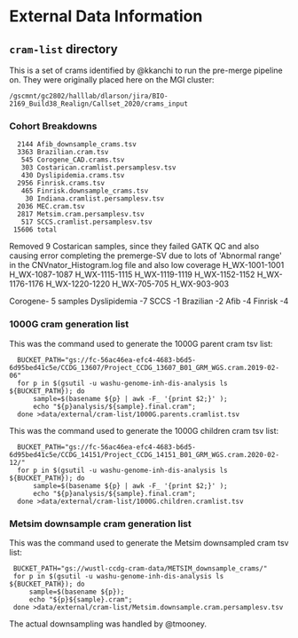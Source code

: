 # External Data Information

## `cram-list` directory

This is a set of crams identified by @kkanchi to run the pre-merge pipeline on.  They were originally placed here on the MGI cluster:

    /gscmnt/gc2802/halllab/dlarson/jira/BIO-2169_Build38_Realign/Callset_2020/crams_input

### Cohort Breakdowns

      2144 Afib_downsample_crams.tsv
      3363 Brazilian.cram.tsv
       545 Corogene_CAD.crams.tsv
       303 Costarican.cramlist.persamplesv.tsv
       430 Dyslipidemia.crams.tsv
      2956 Finrisk.crams.tsv
       465 Finrisk.downsample_crams.tsv
        30 Indiana.cramlist.persamplesv.tsv
      2036 MEC.cram.tsv
      2817 Metsim.cram.persamplesv.tsv
       517 SCCS.cramlist.persamplesv.tsv
     15606 total


Removed 9 Costarican samples, since they failed GATK QC and also causing error completing the premerge-SV due to lots of 'Abnormal range' in the CNVnator_Histogram.log file and also low coverage
H_WX-1001-1001
H_WX-1087-1087
H_WX-1115-1115
H_WX-1119-1119
H_WX-1152-1152
H_WX-1176-1176
H_WX-1220-1220
H_WX-705-705
H_WX-903-903

Corogene- 5 samples
Dyslipidemia -7
SCCS -1
Brazilian -2
Afib -4
Finrisk -4

### 1000G cram generation list

This was the command used to generate the 1000G parent cram tsv list:

      BUCKET_PATH="gs://fc-56ac46ea-efc4-4683-b6d5-6d95bed41c5e/CCDG_13607/Project_CCDG_13607_B01_GRM_WGS.cram.2019-02-06"
      for p in $(gsutil -u washu-genome-inh-dis-analysis ls ${BUCKET_PATH}); do 
          sample=$(basename ${p} | awk -F_ '{print $2;}' );
          echo "${p}analysis/${sample}.final.cram";
      done >data/external/cram-list/1000G.parents.cramlist.tsv

This was the command used to generate the 1000G children cram tsv list:

      BUCKET_PATH="gs://fc-56ac46ea-efc4-4683-b6d5-6d95bed41c5e/CCDG_14151/Project_CCDG_14151_B01_GRM_WGS.cram.2020-02-12/"
      for p in $(gsutil -u washu-genome-inh-dis-analysis ls ${BUCKET_PATH}); do
          sample=$(basename ${p} | awk -F_ '{print $2;}' );
          echo "${p}analysis/${sample}.final.cram";
      done >data/external/cram-list/1000G.children.cramlist.tsv

### Metsim downsample cram generation list

This was the command used to generate the Metsim downsampled cram tsv list:

     BUCKET_PATH="gs://wustl-ccdg-cram-data/METSIM_downsample_crams/"
     for p in $(gsutil -u washu-genome-inh-dis-analysis ls ${BUCKET_PATH}); do
         sample=$(basename ${p});
         echo "${p}${sample}.cram";
     done >data/external/cram-list/Metsim.downsample.cram.persamplesv.tsv

The actual downsampling was handled by @tmooney.

